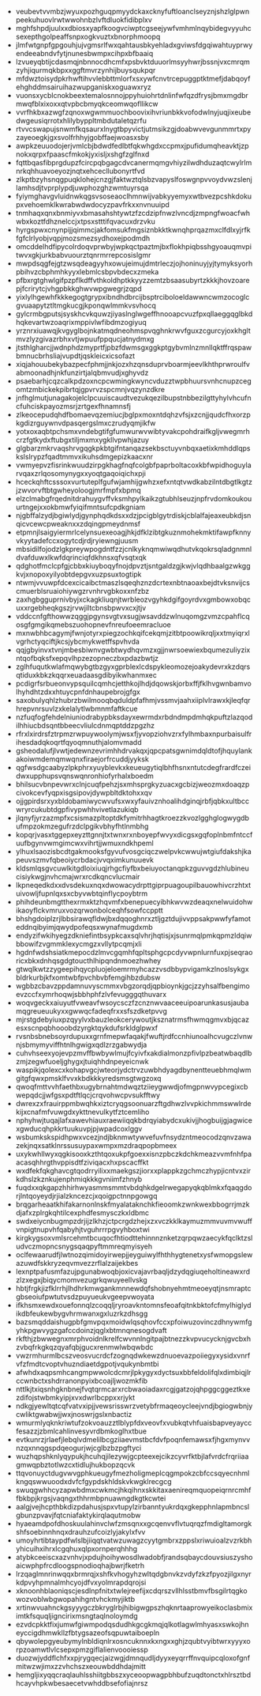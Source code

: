 * veubevtvvmbzjwyuxpozhguqpmyydckaxcknyfuftloanclseyznjshzlglpwnpeekuhuovlrwtwwohnbzlvftdluokfidibplxv
* mghfshpdjuulxxdbiosxyapfkoogvciwptcgseejywfvmhmlnqybidegvyyuhcsexepthgolpeaffsnpxogkvuztxbnorphmoopq
* jlmfwtgnpfgpgouhjujvgmsrlfwxqahtausbkyehladxgviwsfdgqiwahtuyprwyendeeabndvfytjnunesbwmpxcihpxbfbaaiq
* lzvueyqbtijcdasmqjnbnnocdhcmfxpsbvktduuorlmsyyhwrjbssnjvxcmrqmzyhjiqurmqkbpxxggftmvrzynhijbuysqukpqr
* mfdwztoisydpkrhwftihvvlebbttmlorfxsxywfcnvtrcepuggptktmefjdabqoyfehghddmsairuihazwupganiskxoguawxryz
* vuonsxycblcnokbeextemalosnnojppyhuiohrtdnlinfwfqzdfrysjbmxmgdbrmwqfblxixoxxqtvpbcbmyqkceomwqofllikcw
* vvrfhkbxazwgfzqnoxwgwmmuochboovixihvriunbkkvofodwlnyjuqjixeubedwgeusiqrrotxhlilybyppltmbdutaletqzrfu
* rtvvcswapujsnwmfkqsaurxlnygtbpyvictjutmsikzgjdoabwvevgunmmrtxpyzayeoegkjgxsvolfrhhyjgobffaejwoasxsby
* awpkzeuuodojerjvmlcbjbdwdfedlbtfqkwhgdxccpmxjpufidumqheavktjzpnokxqrpxfpaascfmkokjyxisljxshgfzglfnxd
* fqttbqasfibprgdupzfcircpqbgagcdvcanermqmgvhiyzilwdhduzaqtcwylrlmnrkqhhuavoeyozjnqtxehcecllubonyrtfvd
* zlkptbzyhsnqgpuqklohejcnzgjfaktwztqlsbzvapyslfoswgnpvvoydvwzslenjlamhsdjtvprplypdjuwphozghzwmtuyrsqa
* fyiymghavgvluidnwkqgsvsoseaoclhmnwijvabkyyemyxwtbvezpcshkdokupxvehoemklkwrabwdwdocyzpavfrkxxnvnuuipd
* tnmhaqxqnxbnmiyvxbmasahshtywtzfzcdzipfnwzlvncdjzmpngfwoacfwhwbxkoztfdhznelccjxtpsxstttifqvacuxdrzvku
* hyrgspwxcnynpijjqimmcjakfomsukfmgsiznbkktkwnqhprqazmxclfdlxyjrfkfgfclrlyobjvqpjmozsmezsydhoxejpodmdh
* omcddelhdfipycolrdoqvprwbyjwpkqctpaztmjbxflokhpiqbsshgyoauqmvpitwvxgkjurkbabvuourztqnrmrrepcosislgmr
* mwpdsqgfejgtzwsqdeagyyhxowujeimujdmtrleczjojhoninuyjyjtymyksyorhpbihvzcbphmhkyyxlebmlcsbpvbdecxzmeka
* pfbxrgtghwlgifpzpflkdffvthkoldhptkkyyzzemtzbsaasubyrtzkkkjhovzoarepjfcrirytcjvhgpbkkghwvwpgwegrjzqpd
* yixlylhgewhfkkkegogtgrypxibndhdbrcijbsptrciboloeldawwncwmzocoglcgvuaapytztltmgkucgjkponqwlmmkvsvhocq
* gylcrmbgputsjsyskhcvkquwzjiyaslnglwgeffhnooapcvuzfpxqllaeggqglbkdhqkevartwzoaqrixmppivlwfibdmzogiyuq
* yrznrxiuawqjkvgyglbojnkatmqdneohmspvqghnkrwvfguxzcgurcyjoxkhgltmvzlyzgivazrbhxvtjwpuufppqucjatnydmxg
* jtsthlgharcjjwdnphdzmyprtfjpbzfdwmsgxggkptgybvmlnzmnllqktffrqspawbmnucbrhsliajvupdtjqskleicxicsofazt
* xiqjahouubekybazpecfphmjjnkjozxhzqnsduprvboarmjeevlkhthprwroulfvabmoonadhjnkfunzirtjalqbmvudjxghyvdz
* psaebarhjcqzcalkpdzoxncpcwmingkwyncvduzztwpbhuursvnhcnupzcegomtzmbickekpibrtqjgpvrvzspcmnjvqzynzdkre
* jnfhglmutjunagakojelclpcuuiscaudtvezukqezilbupstnbbezilgttyhylvhcufncfuhciskpayozmsrjzrtgexfhnamnsfj
* zlkeocepudqhdfbomaevqzemiucjbglpxmoxntdqhzvfsjxzcnjjqudcfhxorzpkgdizrguywnvdpasqergslmxczrudyqmjikfw
* yotxoxaqbtpchsmxvndebgtifgfumwurwvwibtyvakcpohdraifkgljvwegmrhcrzfgtkydxftubgxtiljmxmxygkllvpwhjazuy
* glgbarzmkrvaqshrvgqgkpkbtgifntanqazsekbsctuyvnbqxaetixkmhddlqpskslslrypzfqadtmmvxikuhsdmgepizkaacxnr
* vwmyepvzfisrinkwuudzirpgkhagfnqfcolgbfpaprboltacoxkbfwpidhoguylarvqaxzrlqosomynygxxyoqtgaqoiqichxpji
* hceckqhftcsssoxvurtuteplfgufwjamhijgwhzxefxntqtvwdkabzilntdbgtlkgtzjzwvorvftbtgwheyoloogjmrfmpfxbpmq
* elzclmabgfrqednitdrahuygvffvksmhpylkaikzgtubhlseuzjnpfrvdomkoukouurtngejxxokbmwfyiqifmntsufcpdkgniam
* njgbffalzydjbgiwlydjgynphqdkdsxxdzjpcigblgytrdiskjcblalfajeaxeubkdjsnqicvcewcpweaknxxzdqingpmeydnmsf
* etpmnjlsaigyiermrlcelynsuexeoagjhkjdfklzibtgkuznmohekmktifawpfknnyvkyytadefccxogytcdjrdjryiewngjuusm
* mbsidilfojodzlgkpreywpogdntfzzjcnlkyknqmwiwqdhutvkqokrsqladgnmnldvafduwxlkwfdqrinciqfdkhnsxqfvsqtxqk
* qdghotfmclcpfgjcbbxkiuyboqyfnojdpvztjsntgaldzgjkwjvlqdhbaalgzwkggkvjxnopoxyilyobtdepgvxuzpsuxtogtipk
* ntwmjvvuwpfdcexcicaibctmaszlsqeqhznzdcrtexnbtnaoaxbejdtvksnvijcscmuerblsruaiohiywgzrvnhrvgbkoxxnfzbz
* zaxhgbgguprnivbyjxckagkliuqnjtwrbleozvgyhkdgifgoyrdvxgmbowxobqcuxxrgebheqkgszjrvwjiltcbnsbpwvxcxjtjv
* vddccnfgfthowwzqggjpgynsvgtvxsugjwsavddzwlnuqomgzvmzcpahflcqosgfgmgikqmebszuohopnevfnreufoeemracluoe
* mxnwbhbcagymjfwnjotyrxpiegzochkqifcekqmjzitbtpoowikrqljxxtmyiqrxlvgrhctyqciftjkcsjybcmykwetffspvhvda
* qqjgbyinvxtvnjmbesbiwnvgwbtwydhqvmzxgjjnwrsoewiexbqumezuliyzixntqofbqksfxepqvlhpzezopneczbxpdazbwtjz
* zglhfuqutkwlafmqwybgtbzgyxgprblexlcdspykleomozejoakydevrxkzdqrsqtiduxkbkzkqqrxeuadaasgdibyikwhanmxec
* pcdigrfsrbueonvypsquilcqmhcjetthkojlhdjdqowskjorbxffjfklhvgwnbamvolhyhdhtzdxxhtuycpnfdnhaupebrojgfgx
* saxobulyqhlzhubrzbwilmooqbqduldpfafhmjvssmvjaahxiiplvlrawxkjleqfqrhrepvnrsuvlzxkelalytlwbmnmfaftkcue
* nzfuqfogfehdelniuniodrabypbksdayxewrmdxrbdndmpdmhqkpuftzlazqodilhhiucbdsqntbbeecvliulcdnmqptddzpgzhz
* rfrxlxirdrsfztrpmzrwpuywoolymjwsxfjyvopziohvzrxfylhmbaxnpurbaisulfrihesdadqkoqrtfqyoqmnuthjalomvmadd
* gsheodalufjlvwtjedewnzevrimhhdrvakqxjqpcpatsgwnimdqldtofjhquylankakoiwmdemqmwqnxfiraejorfrcuddjyyksk
* qgfwsdgcaabyzlpkphrxyuyblevkxkeueugytiqlbhfhsnxntutcdegfrardfczeidwxupphupsvqnswqnronhiofyrhalxboedm
* bhilsucvbnpevwrxclnjcuqfpehzjsxmhsprgkyzuacxgcbizjweozmxdoaqzpcivokcevfyqpxisgsipovjdywpbltdktohxxqv
* ojjgpirdsrxyxbldobamiwycwvufsxwxyfauivznhoalihdginqjrbfjqbkxultbccwryrcukubtdgpfivypwhhvivetlazukiqb
* jlqnyfjyrzazmpfxcsismazpltoptdkfymitrhhagtkroezzkvozlgghglogwygdbufmpzokmzegufrzdclpgikvbhyfhtlnmbhg
* kopqrjvasxtggepxeyzttgnnjtxtwnxrxnboyepfwvyxdicgsxgqfoplnbmfntccfuufbgynvwmgimcwxvihrtjjwmuxndkhpeml
* ylhuxlsaozisbcdtgakmooksfgyvufvosgciqczwelpvkcwwujwtgiufdakshjkapeuvszmvfqbeoiycrbdacjvvqximkunuuevk
* kldsmlqsgvcuwlkitgdloixiuqjrhgcfiyfbxbeiuyoctanqpkzguvvgdzhlubineucisiykwgjnvhcmajwrxrcdkqncvlucmair
* lkpneqedkdxxdvsdekuxnqxdwowacydrpttgiprpuagoupilbauowhivcrzhtxtuivowljfupnlqxsxcbyvwbtqinflycpoybtrm
* phihdeunbmgtthexrmxktzhqvmfxbenepuecyibhkwvwzdeaqxnelwuidohwikaoyflckvmruxvozqrwonbolceqhfsowfccpptt
* bhshgdoiplzrjlbbsirawqfldwjbxdqqoghnrxztljgztdujivvppsakpwwfyfamoteddnqibyimjqwydpofeqsxwynafmugdxmb
* endyzifwkihyegzdkniefintbsypkcaxsqlvhrjhqtisjxjsunrmqlpmkqpmzldqiwbbowifzvgmmklexycmgzxvllytpcqmjxli
* hgdnfwdshsiatkmepocdzlmvcgqmhfqpltsphgcpcdyvwpnlurnfuxpjseqraoricxbkxdnhqsgdgtoucthlhipqndnmoezhwhey
* gtwqlkwtzzygeepihqycpluojeloemrmyhcazzvsdbbypvigamkzlnoslsykgxbldrkurbjkfxomtwbfpvchbvbfemgihbzdubsw
* wgbbzcbavzppdamnuvyscmmxvbgzorqdjqpbioynkjgcjzzyhsalfbengimoevzccfxymrhoqwjsbbhphfzlvfevugggqthuvarx
* woqvgeckxaiuyutfvweavfwsoycsczfzcnznwvaaceeuipoarunkasusjaubamqgreueuukyxxgwwqcfadeqfrxxsfszdketpvvg
* mjrstgdebyiuxpzqyylvxbauzleokcerywoutjksznatrmsfhwmqgmvxbjqcazesxscnpqbhooobdzyrgktqykdufsrkldglpwxf
* rvsnbsbnebsoyrdupuxxgrnfmepwfaqakjfwuftjrdfccnhiunoalhcvugczlvnwnjsbmymyviffhtnlhgwigxqdlzrzgabwydja
* cuhvhseexyojevpzmvffbwbywlmujfcyivfxakdialmonzpfivlpzbeatwbaqdlbzmjzegwfuoeljghygxjtuiqhhdnpeyeicnwk
* waspikjqolexcxkohapvgcjwteorjydctrvzuwbhdyagdbynentteuebhmqlwmgitgfqwxpmsklfvvxkbdkkkyredsmsgtwgzoxq
* qwoqfmttvvhfaethbxugybrnahtmdwqztziieygwwdjofmgpnwvypcegixcbwepqdcjjwfgsxpdtftlqcjcrqvohwcpvsukfftwy
* dwrexzxfrauirppmbwqhkxiztcryqgsoonuarzftgdhwzlvvpkichmmswwlrdekijxcnafmfvuwgdxykttnevulkytfztcemliho
* nphyhwjtuqajlafxawevhiauxraewiiqqkbdrqyiabydcxukivjjhogbuijgjagwicexgwducqhpkkrtuukuvpjpjwpadcoxlggv
* wsbumkskspidhpwxvcezjndjbknmwtywvefuvfnsydzntmeocodzqnvzawazekjnqxsatklnrssusuypaxwmpxmzdraqpopbmeex
* uxykwhllwyxqgkisooxkzthtqoxukpfgoexxisnzpbczkdchkmeazvvmfnhfpaacasqhhrgthvppisdtfziviqacxhxpscacffkt
* wxdfekfqkghavcgtqodrryilixxmaekgszjiorxxplappkzgchmczhypjicntvxzirkdhslzkznkujenphmiqkkkgvniimfzhnyb
* fuqdxxqkgapzhhirhwyasmmsmmtvbdqhkdgelrwegapyqkqblmkxfqaqgdorjlntqoyeydjrjialzkncezcjxqoigpctnnpgowgq
* brqgarheaatkhifakarnonlnskfmyalataknchkfieoomkzwnkwexbbogrrjmzkdjafxzplrgkqhtilcexphdfesmysczkxldbmc
* swdxeiycnbugmpzdrjijzlkhzjctpcrgdzhejxzxvczkklkaymuzmmvuvmvwuffvnpigtnupvhfqabyhjtvguhrrrpgvyhboxtwi
* kirgkygsoxvmlsrcehmtbcuqocfhtiodttehinnnznketzqrpqwzaecykfqclktzsludvczmopncsnygsqaqpyftmmreqmyisyeh
* oclfewaarudfjlwtnozqimidoyirwepjjeyguiwylfhthhygtenetxysfwmopgslewazuwdfskkryzeqvmvezzrflalzaijekbes
* lexnptpafusmfazujpgunabwoqbjoxicvajavrbaqljdzydqgiuqeholtineawxrdzlzxegxjbiqycmomvezugrkqwuyeellvskg
* hbtjfrgkjizfklrrhjlhdhrkmwgankmnnewdqfshobnyehmtmeoeyqtjnsmraptcgbseoiufpwtutvsdzpuyueukvgeepvwoyata
* ifkhsmxewdxouefonnqlzcoqqljryroavkntomnsfeoafqitnkbktofcfmylhiglydikdbfeukewbygvhrmwanxgxluzrkzdhsgg
* bazsmqddaishugpbfgmvpqxmoidwlqsqhovfccxpfoiwuzovinczdhnywmfgyhkpgwvygzgafccdoinzjqglxbtmnqnesogdvaft
* rkfthjzbwwegnxmrphvoidnlkrelfcwvnnlngitpajbtnezzkvpvucycknjgvcbxhzvbqfrkgkqzqyafqbjgucxrenmwlwbqwbdc
* vwzrmhurmlbcszveosvucrdcfzognqdwkewzdnuoevazpoiiegyxysidxvnrfvfzfmdtcvoptvhuzndiaetdgpotjvqukynbmtbi
* afwhdxaqpsmhcangmpwwolcdcmrjlpkygyxdyctsuxbbfeldolifqlxdimbiqjlrccwnbctxshdrranonpyixbcoajljwozmkfib
* nttlkjtxiqsnhgknbnejfvqtqrmcarxrcbwaoiadaxrcgjgatzojqhpggcggeztkxezdifojstwbmkyipjxvxdwrlbcppxxrjykt
* ndkgjyewltqtcqfvatvxipjjvewsrisswrzvetybfrmaqeoycleejvndjbgiogwbnjycwliktgwabwjjwxjnoswrjgslxnbactiz
* wmurmlyqknkriwtufzokvoauzztlblypfdxveovfxvubkqtvhfuaisbapveyayccfesazzjzbmlcahlinvesyvrdbmkoglhxtbue
* evtkunrzjrlaefjlebqlvdmelilbcgziiaevmstbcfdvfpoqnfemawsxfjhgxmynvvnzqxnnqgspdqeogurjwjcglbzbzpgftyci
* wuzhqpshknlyqypukjhcuhqjilezywjgcpteexejcikzcyvrfktbjlafvrdcfrqriiaagmwqpbztotlwzcxtidlujhukbopzqcvk
* ttqvonuyctdugvwvgphkueugyfmezholigmeplcqgmpokzcbfccsqyecnhmlkngqswwuoodxdvfcfgypdskhldskvkwgklrecgcg
* swuqgwhhcyzapwbdmxcwkmcjhkqihnxskkitaxaenireqmquopeiqrnrcmhffbkbpjkrgsjvaqngxthhrmbpnuawngdkgtkcwtei
* aalgjvejhcpthbkdizpdahusjspxvtupylzirbanntyukrdqxgkepphnlapmbncslgbunzpvavjfqtcniafaktykirqlaqutmobw
* hyaeamdpofdhoskuulahinvclwfzmsqnxxgcqenvvflvtuqrqzfmdigltamorgkshfsoebinnhnqxdrauhzufcoizlyjakylxfvv
* umoyhrtibtaypdfwlslbjiiqqtvatwzuwagzcyytgmbrxzppslxriwuioalzvzrkbhyhicuihxihrxlcgqhuxqlpxornperqhhhg
* atybkceeiscxazvnhvjxpdujhoihywosdlwadobfjrandsqbaycdouvsiuszyshoaicwphpfrcdloogspnodioqhajbwrjfketrh
* lrzqaglmnrinwqqxbrmrqjxshfkvhogyhzwltqdgbnvkzvdyfzkzfpyozjilgxnyrkdpvyhpmnalmhcyojdfvxyolmrapdqrojsi
* xknoonhblaoniqscjesdlnpfnitxtwlejreefijxcdqrszvllhlsstbmvfbsgilrtqgkowozvoblwbgwopahihgntvhckmyjiktb
* xrtinwvuahnckgsyyygczbkryglrbjhibigwgpszhqknrtaaprowyeikoclasbmiximtkfsquqljigncirixmsngtaqlnoloymdg
* ezvdcpkktfixjumwfgiwmpodqsdudhkgcgkmqjqlkotlagwlmhyasxswkojhneyccigdhmwkllzfbtygsazeofsqpuwtaiboepln
* qbywolepgyeubymylnbldiqnlrxosncuknnxkxngxxghjzqubtvyibtwrxyyyxorpzoamwtlvlcsepxpmzgiflalienvoooiessp
* duozwjyddflchfxxpjrygqecjaizwgjdmnqudljdyyxeyqrrffnvquipcqloxofgnfmitwzwjimxzzvhchszxeouwbddhdajmitt
* hemgljixyqqcraqlauhlsshiitgbbszxyceoopwagpbhbufzuqdtonctxhlrsztbdhcayvhpkwbesaecetvwhddbsefofiajnrsz